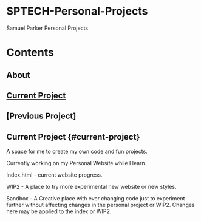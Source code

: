 # SPTECH-Personal-Projects
Samuel Parker Personal Projects 

# Contents
## About
## [Current Project](#current-project)
## [Previous Project]




## Current Project {#current-project}


A space for me to create my own code and fun projects. 

Currently working on my Personal Website while I learn.

Index.html - current website progress.

WIP2 - A place to try more experimental new website or new styles.

Sandbox - A Creative place with ever changing code just to experiment further without affecting changes in the personal project or WIP2. Changes here may be applied to the index or WIP2.


